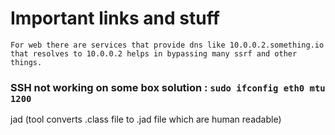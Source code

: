# Important links and stuff
```
For web there are services that provide dns like 10.0.0.2.something.io that resolves to 10.0.0.2 helps in bypassing many ssrf and other things.
```
### SSH not working on some box solution : `sudo ifconfig eth0 mtu 1200`


jad (tool converts .class file to .jad file which are human readable)
